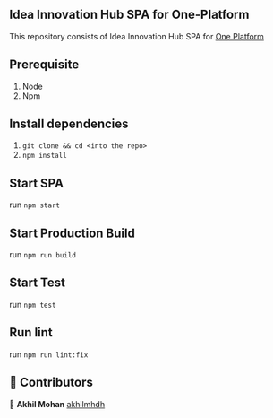 ## Idea Innovation Hub SPA for One-Platform

This repository consists of Idea Innovation Hub SPA for [One Platform](https://github.com/1-Platform/one-platform)

## Prerequisite

1. Node
2. Npm

## Install dependencies

1. `git clone && cd <into the repo>`
2. `npm install`

## Start SPA

run `npm start`

## Start Production Build

run `npm run build`

## Start Test

run `npm test`

## Run lint

run `npm run lint:fix`

## 🤝 Contributors

👤 **Akhil Mohan** [akhilmhdh](https://github.com/akhilmhdh)
